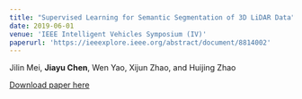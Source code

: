 ```yaml
---
title: "Supervised Learning for Semantic Segmentation of 3D LiDAR Data"
date: 2019-06-01
venue: 'IEEE Intelligent Vehicles Symposium (IV)'
paperurl: 'https://ieeexplore.ieee.org/abstract/document/8814002'
---
```

Jilin Mei, **Jiayu Chen**, Wen Yao, Xijun Zhao, and Huijing Zhao

[Download paper here](https://ieeexplore.ieee.org/abstract/document/8814002)